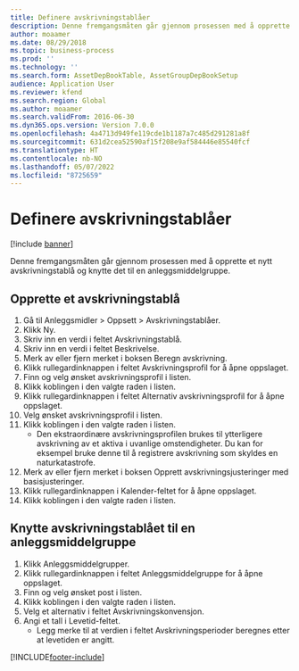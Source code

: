 ```yaml
---
title: Definere avskrivningstablåer
description: Denne fremgangsmåten går gjennom prosessen med å opprette et nytt avskrivningstablå og knytte det til en anleggsmiddelgruppe.
author: moaamer
ms.date: 08/29/2018
ms.topic: business-process
ms.prod: ''
ms.technology: ''
ms.search.form: AssetDepBookTable, AssetGroupDepBookSetup
audience: Application User
ms.reviewer: kfend
ms.search.region: Global
ms.author: moaamer
ms.search.validFrom: 2016-06-30
ms.dyn365.ops.version: Version 7.0.0
ms.openlocfilehash: 4a4713d949fe119cde1b1187a7c485d291281a8f
ms.sourcegitcommit: 631d2cea52590af15f208e9af584446e85540fcf
ms.translationtype: HT
ms.contentlocale: nb-NO
ms.lasthandoff: 05/07/2022
ms.locfileid: "8725659"
---
```

# <a name="set-up-depreciation-books"></a>Definere avskrivningstablåer 

[!include [banner](../../includes/banner.md)]

Denne fremgangsmåten går gjennom prosessen med å opprette et nytt avskrivningstablå og knytte det til en anleggsmiddelgruppe. 

## <a name="create-a-depreciation-book"></a>Opprette et avskrivningstablå
1. Gå til Anleggsmidler > Oppsett > Avskrivningstablåer.
2. Klikk Ny.
3. Skriv inn en verdi i feltet Avskrivningstablå.
4. Skriv inn en verdi i feltet Beskrivelse.
5. Merk av eller fjern merket i boksen Beregn avskrivning.
6. Klikk rullegardinknappen i feltet Avskrivningsprofil for å åpne oppslaget.
7. Finn og velg ønsket avskrivningsprofil i listen.
8. Klikk koblingen i den valgte raden i listen.
9. Klikk rullegardinknappen i feltet Alternativ avskrivningsprofil for å åpne oppslaget.
10. Velg ønsket avskrivningsprofil i listen.
11. Klikk koblingen i den valgte raden i listen.
    * Den ekstraordinære avskrivningsprofilen brukes til ytterligere avskrivning av et aktiva i uvanlige omstendigheter. Du kan for eksempel bruke denne til å registrere avskrivning som skyldes en naturkatastrofe.  
12. Merk av eller fjern merket i boksen Opprett avskrivningsjusteringer med basisjusteringer.
13. Klikk rullegardinknappen i Kalender-feltet for å åpne oppslaget.
14. Klikk koblingen i den valgte raden i listen.

## <a name="associate-the-depreciation-book-with-a-fixed-asset-group"></a>Knytte avskrivningstablået til en anleggsmiddelgruppe
1. Klikk Anleggsmiddelgrupper.
2. Klikk rullegardinknappen i feltet Anleggsmiddelgruppe for å åpne oppslaget.
3. Finn og velg ønsket post i listen.
4. Klikk koblingen i den valgte raden i listen.
5. Velg et alternativ i feltet Avskrivningskonvensjon.
6. Angi et tall i Levetid-feltet.
    * Legg merke til at verdien i feltet Avskrivningsperioder beregnes etter at levetiden er angitt.  



[!INCLUDE[footer-include](../../../includes/footer-banner.md)]
